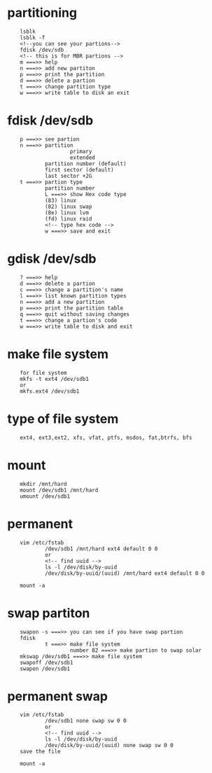 # partitioning

        lsblk
        lsblk -f
        <!--you can see your partions-->
        fdisk /dev/sdb
        <!-- this is for MBR partions -->
        m ===>> help
        n ===>> add new partiton
        p ===>> print the partition
        d ===>> delete a partion
        t ===>> change partition type
        w ===>> write table to disk an exit

# fdisk /dev/sdb
        p ===>> see partion
        n ===>> partition 
                        primary
                        extended
                partition number (default)
                first sector (default)
                last sector +2G
        t ===>> partion type
                partition number
                L ===>> show Hex code type
                (83) linux
                (82) linux swap
                (8e) linux lvm
                (fd) linux raid
                <!-- type hex code -->
                w ===>> save and exit

# gdisk /dev/sdb
        ? ===>> help
        d ===>> delete a partion
        c ===>> change a partition's name
        l ===>> list known partition types
        n ===>> add a new partition
        p ===>> print the partition table
        q ===>> quit without saving changes
        t ===>> change a partion's code
        w ===>> write table to disk and exit
        
# make file system
        for file system
        mkfs -t ext4 /dev/sdb1
        or
        mkfs.ext4 /dev/sdb1

# type of file system
        ext4, ext3,ext2, xfs, vfat, ptfs, msdos, fat,btrfs, bfs

# mount
        mkdir /mnt/hard
        mount /dev/sdb1 /mnt/hard
        umount /dev/sdb1

# permanent
        vim /etc/fstab
                /dev/sdb1 /mnt/hard ext4 default 0 0
                or
                <!-- find uuid -->
                ls -l /dev/disk/by-uuid
                /dev/disk/by-uuid/(uuid) /mnt/hard ext4 default 0 0
                
        mount -a

# swap partiton
        swapon -s ===>> you can see if you have swap partion
        fdisk
                t ===>> make file system
                        number 82 ===>> make partion to swap solar
        mkswap /dev/sdb1 ===>> make file system
        swapoff /dev/sdb1
        swapon /dev/sdb1
# permanent swap
        vim /etc/fstab
                /dev/sdb1 none swap sw 0 0
                or
                <!-- find uuid -->
                ls -l /dev/disk/by-uuid
                /dev/disk/by-uuid/(uuid) none swap sw 0 0       
        save the file         
        
        mount -a